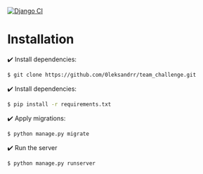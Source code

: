  [![Django CI](https://github.com/TeamChallenge-store/backend/actions/workflows/django.yml/badge.svg)](https://github.com/TeamChallenge-store/backend/actions/workflows/django.yml)
# Installation
 
✔️ Install dependencies:     
```bash
$ git clone https://github.com/0leksandrr/team_challenge.git 
```
✔️ Install dependencies:
```bash
$ pip install -r requirements.txt
```
✔️ Apply migrations: 
```bash
$ python manage.py migrate
```
✔️ Run the server
```bash
$ python manage.py runserver
```


